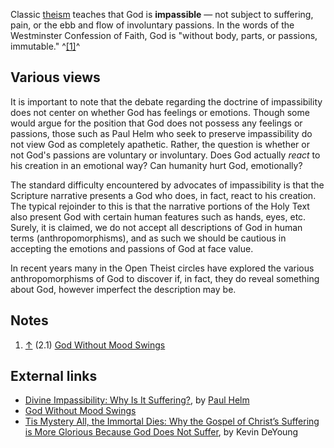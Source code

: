 Classic [theism](Theism "Theism") teaches that God is
**impassible** — not subject to suffering, pain, or the ebb and
flow of involuntary passions. In the words of the Westminster
Confession of Faith, God is "without body, parts, or passions,
immutable." ^[[1]](#note-0)^


## Various views

It is important to note that the debate regarding the doctrine of
impassibility does not center on whether God has feelings or
emotions. Though some would argue for the position that God does
not possess any feelings or passions, those such as Paul Helm who
seek to preserve impassibility do not view God as completely
apathetic. Rather, the question is whether or not God's passions
are voluntary or involuntary. Does God actually *react* to his
creation in an emotional way? Can humanity hurt God, emotionally?

The standard difficulty encountered by advocates of impassibility
is that the Scripture narrative presents a God who does, in fact,
react to his creation. The typical rejoinder to this is that the
narrative portions of the Holy Text also present God with certain
human features such as hands, eyes, etc. Surely, it is claimed, we
do not accept all descriptions of God in human terms
(anthropomorphisms), and as such we should be cautious in accepting
the emotions and passions of God at face value.

In recent years many in the Open Theist circles have explored the
various anthropomorphisms of God to discover if, in fact, they do
reveal something about God, however imperfect the description may
be.

## Notes

1.  [↑](#ref-0) (2.1)
    [God Without Mood Swings](http://www.spurgeon.org/~phil/articles/impassib.htm)

## External links

-   [Divine Impassibility: Why Is It Suffering?](http://www.rpcbmt.org/DivineImpassibility.html),
    by [Paul Helm](Paul_Helm "Paul Helm")
-   [God Without Mood Swings](http://www.spurgeon.org/~phil/articles/impassib.htm)
-   [Tis Mystery All, the Immortal Dies: Why the Gospel of Christ’s Suffering is More Glorious Because God Does Not Suffer](http://docs.google.com/viewer?url=http://thegospelcoalition.org/blogs/kevindeyoung/files/2010/04/T4G-2010-KDY-v_2.pdf),
    by Kevin DeYoung



